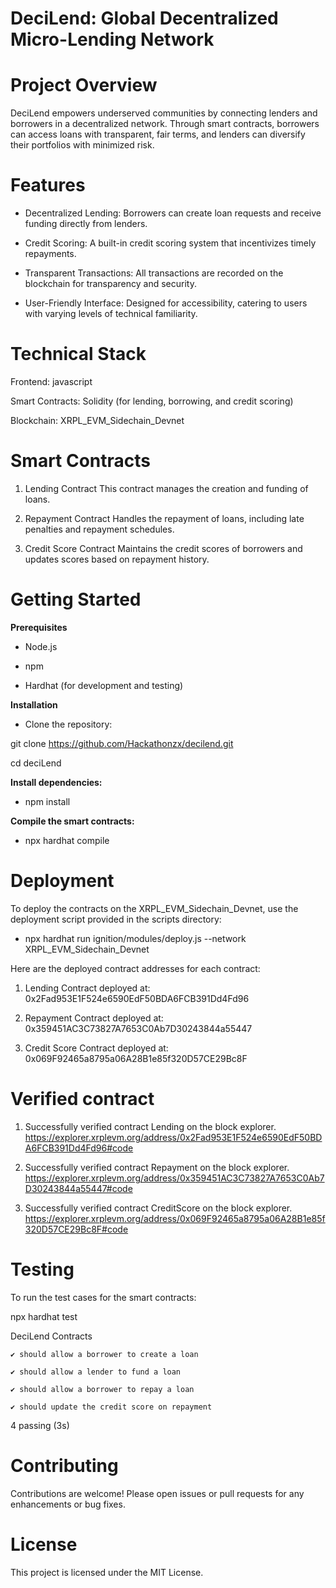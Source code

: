 # DeciLend: Global Decentralized Micro-Lending Network

# Project Overview

DeciLend empowers underserved communities by connecting lenders and borrowers in a decentralized network. Through smart contracts, borrowers can access loans with transparent, fair terms, and lenders can diversify their portfolios with minimized risk.

# Features

- Decentralized Lending: Borrowers can create loan requests and receive funding directly from lenders.

- Credit Scoring: A built-in credit scoring system that incentivizes timely repayments.

- Transparent Transactions: All transactions are recorded on the blockchain for transparency and security.

- User-Friendly Interface: Designed for accessibility, catering to users with varying levels of technical familiarity.

# Technical Stack

Frontend: javascript

Smart Contracts: Solidity (for lending, borrowing, and credit scoring)

Blockchain: XRPL_EVM_Sidechain_Devnet

# Smart Contracts

1. Lending Contract
This contract manages the creation and funding of loans.

2. Repayment Contract
Handles the repayment of loans, including late penalties and repayment schedules.

3. Credit Score Contract
Maintains the credit scores of borrowers and updates scores based on repayment history.

# Getting Started

**Prerequisites**

- Node.js

- npm

- Hardhat (for development and testing)

**Installation**

- Clone the repository:

git clone https://github.com/Hackathonzx/decilend.git

cd deciLend

**Install dependencies:**

- npm install

**Compile the smart contracts:**

- npx hardhat compile

# Deployment

To deploy the contracts on the XRPL_EVM_Sidechain_Devnet, use the deployment script provided in the scripts directory:

- npx hardhat run ignition/modules/deploy.js --network XRPL_EVM_Sidechain_Devnet

Here are the deployed contract addresses for each contract:

1. Lending Contract deployed at: 0x2Fad953E1F524e6590EdF50BDA6FCB391Dd4Fd96

2. Repayment Contract deployed at: 0x359451AC3C73827A7653C0Ab7D30243844a55447

3. Credit Score Contract deployed at: 0x069F92465a8795a06A28B1e85f320D57CE29Bc8F

# Verified contract
1. Successfully verified contract Lending on the block explorer.
https://explorer.xrplevm.org/address/0x2Fad953E1F524e6590EdF50BDA6FCB391Dd4Fd96#code

2. Successfully verified contract Repayment on the block explorer.
https://explorer.xrplevm.org/address/0x359451AC3C73827A7653C0Ab7D30243844a55447#code

3. Successfully verified contract CreditScore on the block explorer.
https://explorer.xrplevm.org/address/0x069F92465a8795a06A28B1e85f320D57CE29Bc8F#code



# Testing

To run the test cases for the smart contracts:

npx hardhat test

  DeciLend Contracts

    ✔ should allow a borrower to create a loan

    ✔ should allow a lender to fund a loan

    ✔ should allow a borrower to repay a loan

    ✔ should update the credit score on repayment


  4 passing (3s)

  

# Contributing

Contributions are welcome! Please open issues or pull requests for any enhancements or bug fixes.

# License

This project is licensed under the MIT License.